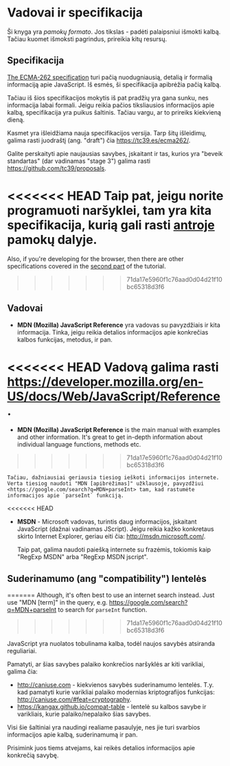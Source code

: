 
# Vadovai ir specifikacija

Ši knyga yra *pamokų formato*. Jos tikslas - padėti palaipsniui išmokti kalbą. Tačiau kuomet išmoksti pagrindus, prireikia kitų resursų.

## Specifikacija

[The ECMA-262 specification](https://www.ecma-international.org/publications/standards/Ecma-262.htm) turi pačią nuodugniausią, detalią ir formalią informaciją apie JavaScript. Iš esmės, ši specifikacija apibrėžia pačią kalbą.

Tačiau iš šios specifikacijos mokytis iš pat pradžių yra gana sunku, nes informacija labai formali. Jeigu reikia pačios tiksliausios informacijos apie kalbą, specifikacija yra puikus šaltinis. Tačiau vargu, ar to prireiks kiekvieną dieną.

Kasmet yra išleidžiama nauja specifikacijos versija. Tarp šitų išleidimų, galima rasti juodraštį (ang. "draft") čia <https://tc39.es/ecma262/>.

Galite perskaityti apie naujausias savybes, įskaitant ir tas, kurios yra "beveik standartas" (dar vadinamas "stage 3") galima rasti <https://github.com/tc39/proposals>.

<<<<<<< HEAD
Taip pat, jeigu norite programuoti naršyklei, tam yra kita specifikacija, kurią gali rasti [antroje](info:browser-environment) pamokų dalyje.
=======
Also, if you're developing for the browser, then there are other specifications covered in the [second part](info:browser-environment) of the tutorial.
>>>>>>> 71da17e5960f1c76aad0d04d21f10bc65318d3f6

## Vadovai
- **MDN (Mozilla) JavaScript Reference** yra vadovas su pavyzdžiais ir kita informacija. Tinka, jeigu reikia detalios informacijos apie konkrečias kalbos funkcijas, metodus, ir pan.

<<<<<<< HEAD
	Vadovą galima rasti <https://developer.mozilla.org/en-US/docs/Web/JavaScript/Reference>.
=======
- **MDN (Mozilla) JavaScript Reference** is the main manual with examples and other information. It's great to get in-depth information about individual language functions, methods etc.
>>>>>>> 71da17e5960f1c76aad0d04d21f10bc65318d3f6

	Tačiau, dažniausiai geriausia tiesiog ieškoti informacijos internete. Verta tiesiog naudoti "MDN [apibrėžimas]" užklausoje, pavyzdžiui <https://google.com/search?q=MDN+parseInt> tam, kad rastumėte informacijos apie `parseInt` funkciją.

<<<<<<< HEAD

- **MSDN** - Microsoft vadovas, turintis daug informacijos, įskaitant JavaScript (dažnai vadinamas JScript). Jeigu reikia kažko konkretaus skirto Internet Explorer, geriau eiti čia: <http://msdn.microsoft.com/>.

	Taip pat, galima naudoti paiešką internete su frazėmis, tokiomis kaip "RegExp MSDN" arba "RegExp MSDN jscript".

## Suderinamumo (ang "compatibility") lentelės
=======
Although, it's often best to use an internet search instead. Just use "MDN [term]" in the query, e.g. <https://google.com/search?q=MDN+parseInt> to search for `parseInt` function.
>>>>>>> 71da17e5960f1c76aad0d04d21f10bc65318d3f6

JavaScript yra nuolatos tobulinama kalba, todėl naujos savybės atsiranda reguliariai.

Pamatyti, ar šias savybes palaiko konkrečios naršyklės ar kiti varikliai, galima čia:

- <http://caniuse.com> - kiekvienos savybės suderinamumo lentelės. T.y. kad pamatyti kurie varikliai palaiko modernias kriptografijos funkcijas: <http://caniuse.com/#feat=cryptography>.
- <https://kangax.github.io/compat-table> - lentelė su kalbos savybe ir varikliais, kurie palaiko/nepalaiko šias savybes.

Visi šie šaltiniai yra naudingi realiame pasaulyje, nes jie turi svarbios informacijos apie kalbą, suderinamumą ir pan.

Prisimink juos tiems atvejams, kai reikės detalios informacijos apie konkrečią savybę.
